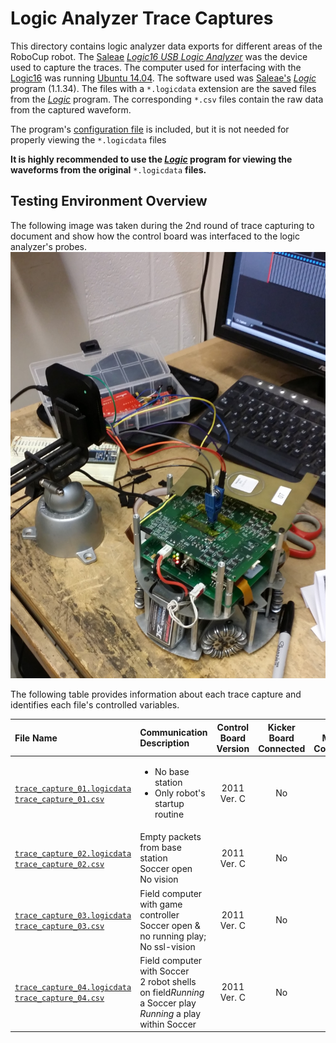 # Logic Analyzer Trace Captures

This directory contains logic analyzer data exports for different areas of the RoboCup robot. The [Saleae](https://www.saleae.com/) [*Logic16 USB Logic Analyzer*](https://www.sparkfun.com/products/retired/10989) was the device used to capture the traces. The computer used for interfacing with the [Logic16](https://www.sparkfun.com/products/retired/10989) was running [Ubuntu 14.04](http://www.ubuntu.com/download/desktop). The software used was [Saleae's](https://www.saleae.com/) [*Logic*](https://www.saleae.com/downloads) program (1.1.34). The files with a `*.logicdata` extension are the saved files from the [*Logic*](https://www.saleae.com/downloads) program. The corresponding `*.csv` files contain the raw data from the captured waveform.

The program's [configuration file](./program_settings.logicsettings) is included, but it is not needed for properly viewing the `*.logicdata` files

**It is highly recommended to use the [*Logic*](https://www.saleae.com/downloads) program for viewing the waveforms from the original** `*.logicdata` **files.**

## Testing Environment Overview

The following image was taken during the 2nd round of trace capturing to document and show how the control board was interfaced to the logic analyzer's probes.
![Testing setup](./test_setup.jpg)

The following table provides information about each trace capture and identifies each file's controlled variables.

| File Name | Communication Description | Control Board Version  | Kicker Board Connected | Drive Motors Connected | Dribbler Motor Connected | Ball Sensor Connected | Sampling Frequency | Duration |
| :---------------------|:--------------------------------------------------|:-------------------:|:-----------:|:----------:|:-----------:|:-----------:|:-----------:|:-----------:|
| [`trace_capture_01.logicdata`](./trace_capture_01.logicdata)<br>[`trace_capture_01.csv`](./trace_capture_01.csv) | <ul><li>No base station</li><li>Only robot's startup routine</li></ul> | 2011 Ver. C | No | No | No | No | 40MHz | 3 sec. |
| [`trace_capture_02.logicdata`](./trace_capture_02.logicdata)<br>[`trace_capture_02.csv`](./trace_capture_02.csv) | Empty packets from base station<br> Soccer open<br> No vision | 2011 Ver. C | No | No | No | No | 50MHz | 10 sec. |
| [`trace_capture_03.logicdata`](./trace_capture_03.logicdata)<br>[`trace_capture_03.csv`](./trace_capture_03.csv) | Field computer with game controller<br>Soccer open & no running play; No ssl-vision | 2011 Ver. C | No | No | No | No | 50MHz | 10 sec. |
| [`trace_capture_04.logicdata`](./trace_capture_04.logicdata)<br>[`trace_capture_04.csv`](./trace_capture_04.csv) | Field computer with Soccer<br> 2 robot shells on field*Running* a Soccer play<br> *Running* a play within Soccer | 2011 Ver. C | No | No | No | No | 50MHz | 10 sec. |
